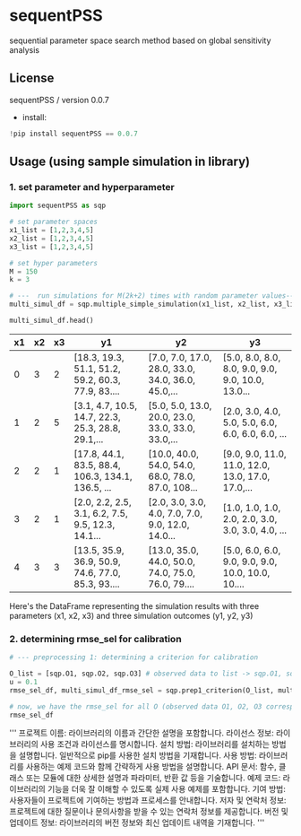 # sequentPSS
sequential parameter space search method based on global sensitivity analysis


## License
sequentPSS / version 0.0.7
- install:

```python
!pip install sequentPSS == 0.0.7
```

## Usage (using sample simulation in library)
### 1. set parameter and hyperparameter

``` python
import sequentPSS as sqp

# set parameter spaces
x1_list = [1,2,3,4,5]
x2_list = [1,2,3,4,5]
x3_list = [1,2,3,4,5]

# set hyper parameters
M = 150
k = 3

# ---  run simulations for M(2k+2) times with random parameter values---
multi_simul_df = sqp.multiple_simple_simulation(x1_list, x2_list, x3_list, M, k) 

multi_simul_df.head()
```

| x1 | x2 | x3 | y1                                               | y2                                               | y3                                               |
|----|----|----|--------------------------------------------------|--------------------------------------------------|--------------------------------------------------|
| 0  | 3  | 2  | [18.3, 19.3, 51.1, 51.2, 59.2, 60.3, 77.9, 83.... | [7.0, 7.0, 17.0, 28.0, 33.0, 34.0, 36.0, 45.0,... | [5.0, 8.0, 8.0, 8.0, 9.0, 9.0, 9.0, 10.0, 13.0... |
| 1  | 2  | 5  | [3.1, 4.7, 10.5, 14.7, 22.3, 25.3, 28.8, 29.1,... | [5.0, 5.0, 13.0, 20.0, 23.0, 33.0, 33.0, 33.0,... | [2.0, 3.0, 4.0, 5.0, 5.0, 6.0, 6.0, 6.0, 6.0, ... |
| 2  | 2  | 1  | [17.8, 44.1, 83.5, 88.4, 106.3, 134.1, 136.5, ... | [10.0, 40.0, 54.0, 54.0, 68.0, 78.0, 87.0, 108... | [9.0, 9.0, 11.0, 11.0, 12.0, 13.0, 17.0, 17.0,... |
| 3  | 2  | 1  | [2.0, 2.2, 2.5, 3.1, 6.2, 7.5, 9.5, 12.3, 14.1... | [2.0, 3.0, 3.0, 4.0, 7.0, 7.0, 9.0, 12.0, 14.0... | [1.0, 1.0, 1.0, 2.0, 2.0, 3.0, 3.0, 3.0, 4.0, ... |
| 4  | 3  | 3  | [13.5, 35.9, 36.9, 50.9, 74.6, 77.0, 85.3, 93.... | [13.0, 35.0, 44.0, 50.0, 74.0, 75.0, 76.0, 79.... | [5.0, 6.0, 6.0, 9.0, 9.0, 9.0, 10.0, 10.0, 10.... |

Here's the DataFrame representing the simulation results with three parameters (x1, x2, x3) and three simulation outcomes (y1, y2, y3)


### 2. determining rmse_sel for calibration

``` python
# --- preprocessing 1: determining a criterion for calibration

O_list = [sqp.O1, sqp.O2, sqp.O3] # observed data to list -> sqp.O1, sqp.O2, sqp.O3 를 넣어야 함.
u = 0.1
rmse_sel_df, multi_simul_df_rmse_sel = sqp.prep1_criterion(O_list, multi_simul_df, u, k)

# now, we have the rmse_sel for all O (observed data O1, O2, O3 corresponding to y1, y2, y3).
rmse_sel_df
```





'''
프로젝트 이름: 라이브러리의 이름과 간단한 설명을 포함합니다.
라이선스 정보: 라이브러리의 사용 조건과 라이선스를 명시합니다.
설치 방법: 라이브러리를 설치하는 방법을 설명합니다. 일반적으로 pip를 사용한 설치 방법을 기재합니다.
사용 방법: 라이브러리를 사용하는 예제 코드와 함께 간략하게 사용 방법을 설명합니다.
API 문서: 함수, 클래스 또는 모듈에 대한 상세한 설명과 파라미터, 반환 값 등을 기술합니다.
예제 코드: 라이브러리의 기능을 더욱 잘 이해할 수 있도록 실제 사용 예제를 포함합니다.
기여 방법: 사용자들이 프로젝트에 기여하는 방법과 프로세스를 안내합니다.
저자 및 연락처 정보: 프로젝트에 대한 질문이나 문의사항을 받을 수 있는 연락처 정보를 제공합니다.
버전 및 업데이트 정보: 라이브러리의 버전 정보와 최신 업데이트 내역을 기재합니다.
'''